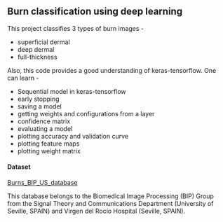 ## Burn classification using deep learning

This project classifies 3 types of burn images - 
-  superficial dermal
-  deep dermal
-  full-thickness

Also, this code provides a good understanding of 
keras-tensorflow. One can learn - 
- Sequential model in keras-tensorflow
- early stopping
- saving a model
- getting weights and configurations from a layer
- confidence matrix
- evaluating a model
- plotting accuracy and validation curve
- plotting feature maps
- plotting weight matrix

#### Dataset
[Burns_BIP_US_database](http://personal.us.es/rboloix/Burns_BIP_US_database.zip "Burns_BIP_US_database")

This database belongs to the Biomedical Image Processing (BIP) Group from the Signal Theory and
Communications Department (University of Seville, SPAIN) and Virgen del Rocío Hospital (Seville, SPAIN). 

